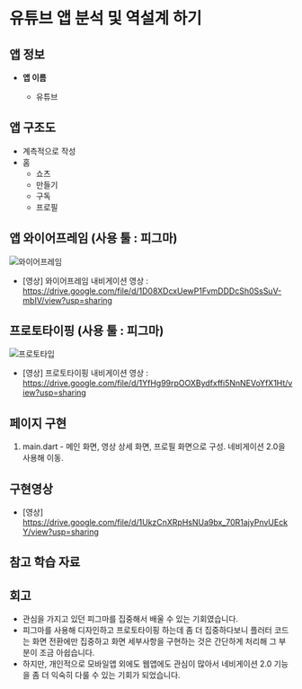 # 유튜브 앱 분석 및 역설계 하기        

## 앱 정보

- **앱 이름** 

  - 유튜브    



## 앱 구조도
- 계측적으로 작성
- 홈
  - 쇼츠
  - 만들기
  - 구독
  - 프로필



## 앱 와이어프레임 (사용 툴 : 피그마)

![와이어프레임](https://github.com/freentour/AIFFEL_quest/blob/main/Flutter_quest/Quest04/figma_wireframe.png)
- [영상] 와이어프레임 내비게이션 영상 : https://drive.google.com/file/d/1D08XDcxUewP1FvmDDDcSh0SsSuV-mbIV/view?usp=sharing


## 프로토타이핑 (사용 툴 : 피그마)

![프로토타입](https://github.com/freentour/AIFFEL_quest/blob/main/Flutter_quest/Quest04/figma_prototype.png)
- [영상] 프로토타이핑 내비게이션 영상 : https://drive.google.com/file/d/1YfHg99rpOOXBydfxffi5NnNEVoYfX1Ht/view?usp=sharing



## 페이지 구현
1. main.dart - 메인 화면, 영상 상세 화면, 프로필 화면으로 구성. 네비게이션 2.0을 사용해 이동. 


## 구현영상 
- [영상] https://drive.google.com/file/d/1UkzCnXRpHsNUa9bx_70R1ajyPnvUEckY/view?usp=sharing


## 참고 학습 자료 


## 회고
- 관심을 가지고 있던 피그마를 집중해서 배울 수 있는 기회였습니다.
- 피그마를 사용해 디자인하고 프로토타이핑 하는데 좀 더 집중하다보니 플러터 코드는 화면 전환에만 집중하고 화면 세부사항을 구현하는 것은 간단하게 처리해 그 부분이 조금 아쉽습니다.
- 하지만, 개인적으로 모바일앱 외에도 웹앱에도 관심이 많아서 네비게이션 2.0 기능을 좀 더 익숙히 다룰 수 있는 기회가 되었습니다. 

